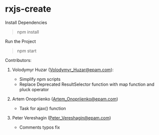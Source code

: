 # rxjs-create

Install Dependencies
> npm install

Run the Project
> npm start

Contributors:

1. Volodymyr Huzar (<Volodymyr_Huzar@epam.com>):
    - Simplify npm scripts 
    - Replace Deprecated ResultSelector function with map function and pluck operator

2. Artem Onopriienko (<Artem_Onopriienko@epam.com>) 
    - Task for ajax() function

3. Peter Vereshagin (<Peter_Vereshagin@epam.com>) 
    - Comments typos fix